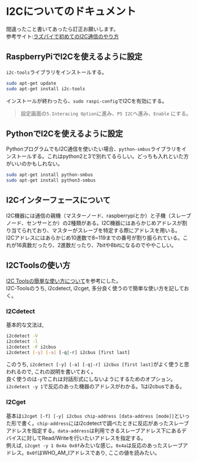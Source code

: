 # I2Cについてのドキュメント

間違ったこと書いてあったら訂正お願いします。  
参考サイト:[ラズパイで初めてのI2C通信のやり方](https://101010.fun/iot/adc-i2c-raspberry-pi-zero.html)

## RaspberryPiでI2Cを使えるように設定

`i2c-tools`ライブラリをインストールする。
```bash
sudo apt-get update
sudo apt-get install i2c-tools
```
インストールが終わったら、`sudo raspi-config`でI2Cを有効にする。  
> 設定画面の`5.Interacing Option`に進み、`P5 I2C`へ進み、`Enable` にする。

## PythonでI2Cを使えるように設定

PythonプログラムでもI2C通信を使いたい場合、`python-smbus`ライブラリをインストールする。これはpython2と3で別れてるらしい。どっちも入れといた方がいいのかもしれない。
```bash
sudo apt-get install python-smbus
sudo apt-get install python3-smbus
```

## I2Cインターフェースについて

I2C機器には通信の親機（マスターノード、raspberrypiとか）と子機（スレーブノード、センサーとか）の2種類がある。I2C機器にはあらかじめアドレスが割り当てられており、マスターがスレーブを特定する際にアドレスを用いる。  
I2Cアドレスにはあらかじめ10進数で8~119までの番号が割り振られている。これが16真数だったり、2進数だったり、7bitや8bitになるのでややこしい。

## I2CToolsの使い方

[I2C Toolsの簡単な使い方について](https://moba1.hatenablog.com/entry/2019/10/09/114145)を参考にした。  
I2C-Toolsのうち, i2cdetect, i2cget, 多分良く使うので簡単な使い方を記しておく。  
### I2Cdetect
基本的な文法は, 
```bash
i2cdetect -V
i2cdetect -l
i2cdetect -F i2cbus
i2cdetect [-y] [-a] [-q|-r] i2cbus [first last]
```
このうち, `i2cdetect [-y] [-a] [-q|-r] i2cbus [first last]`がよく使うと思われるので, これの説明を書いておく。  
良く使うのは`-y`でこれは対話形式にしないようにするためのオプション。  
`i2cdetect -y 1`で反応のあった機器のアドレスがわかる。1はi2cbusである。

### I2Cget
基本は`i2cget [-f] [-y] i2cbus chip-address [data-address [mode]]`といった形で書く。`chip-address`にはi2cdetectで調べたときに反応があったスレーブアドレスを指定する。`data-address`は利用できるスレーブアドレス下にあるデバイスに対してRead/Writeを行いたいアドレスを指定する。  
例えば, `i2cget -y 1 0x4a 0x0f`みたいな感じ。`0x4a`は反応のあったスレーブアドレス。`0x0f`はWHO_AM_Iアドレスであり, ここの値を読みたい。
